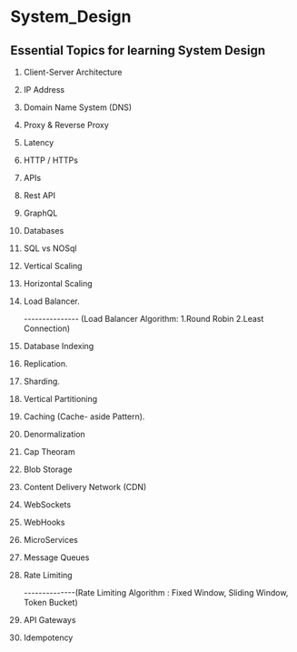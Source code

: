 # System_Design

## Essential Topics for learning System Design
1. Client-Server Architecture 
2. IP Address
3. Domain Name System (DNS)
4. Proxy & Reverse Proxy
5. Latency

6. HTTP / HTTPs
7. APIs 
8. Rest API
9. GraphQL
10. Databases

11. SQL vs NOSql
12. Vertical Scaling
13. Horizontal Scaling
14. Load Balancer.

    --------------- (Load Balancer Algorithm: 1.Round Robin 2.Least Connection)
15. Database Indexing

16. Replication.
17. Sharding.
18. Vertical Partitioning
19. Caching (Cache- aside Pattern).
20. Denormalization

21. Cap Theoram
22. Blob Storage
23. Content Delivery Network (CDN)
24. WebSockets
25. WebHooks 

26. MicroServices
27. Message Queues
28. Rate Limiting

    --------------(Rate Limiting Algorithm : Fixed Window, Sliding Window, Token Bucket)
29. API Gateways
30. Idempotency     

